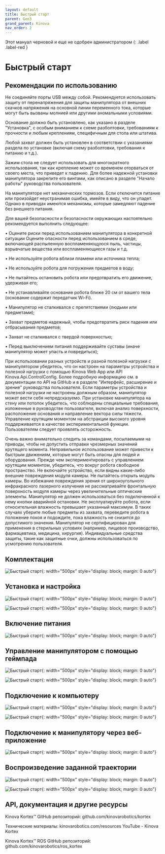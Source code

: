 ```yaml
---
layout: default
title: Быстрый старт
parent: Gen3
grand_parent: Kinova
nav_order: 2
---
```


Этот мануал черновой и еще не одобрен администратором
{: .label .label-red }

# Быстрый старт

## Рекомендации по использованию
Не соединяйте порты USB между собой. Рекомендуется использовать защиту от перенапряжения для защиты манипулятора от внешних скачков напряжения на основной линии переменного тока, которые могут быть вызваны молнией или другими аномальными условиями.

Основание должно быть установлено, как указано в разделе "Установка", с особым вниманием к схеме разболтовки, требованиям к прочности и любым креплениям, специфичным для стола или штатива.

Любой захват должен быть установлен в соответствии с указаниями раздела по установке (включая схему разболтовки, требования к питанию и т.д.).

Зажим стола не следует использовать для многократного использования, так как крепление может со временем оторваться от своего места, что приведет к падению. Для более надежной установки манипулятора закрепите его винтами, как описано в разделе "Начало работы" руководства пользователя. 

На манипуляторе нет механических тормозов. Если отключится питание или произойдет неустранимая ошибка, имейте в виду, что он упадет. 
Однако в приводах имеются механизмы, которые замедляют падение без внешнего питания.

Для вашей безопасности и безопасности окружающих настоятельно рекомендуется выполнить следующее: 
 
• Оцените риски перед использованием манипулятора в конкретной ситуации
Оцените опасности перед использованием в среде, включающей распыленную воспламеняющуюся пыль,
частицы, взрывчатые вещества или воспламеняющиеся газы и т.д.

• Не используйте робота вблизи пламени или источника тепла;

• Не используйте робота для погружения предметов в воду;

• Не пытайтесь остановить робота или предотвратить его движение, удерживая его;

• Не устанавливайте основание робота ближе 20 см от вашего тела (основание содержит передатчик Wi-Fi).

• Манипулятор не сталкивался с препятствиями (людьми или предметами);

• Захват предметов надежный, чтобы предотвратить риск падения или отбрасывания предметов;

• Захват не сталкивался с твердой поверхностью;

• Перед выключением питания поддерживайте суставы (иначе манипулятор может упасть и повредиться);

При использовании разных устройств и разной полезной нагрузки с манипулятором убедитесь, что он настроен на параметры устройства и полезной нагрузки с помощью Kinova Web App или API Kinova.Api.ControlConfig. Более подробную информацию см. в документации по API на GitHub и в разделе "Интерфейс, расширение и зрение" руководства пользователя. Если параметры устройства и полезной нагрузки не настроены должным образом, манипулятор может вести себя непредсказуемо. При установке манипулятора на стену или потолок убедитесь, что соблюдены специальные требования, изложенные в руководстве пользователя, включая анализ поверхности, расположение основания и направление вектора силы тяжести. Управление крутящим моментом на абстракции высокого уровня поддерживается в качестве экспериментальной функции. Пользователям следует проявлять осторожность.

Очень важно внимательно следить за командами, посылаемыми на приводы, чтобы не допустить отправки чрезмерных значений крутящего момента. Неправильное использование может привести к быстрым движениям, которые могут быть опасны для людей и оборудования. Прежде чем экспериментировать с управлением крутящим моментом, убедитесь, что вокруг робота свободное пространство. Не включайте устройство, если видны какие-либо внешние повреждения модуля камеры. Не пытайтесь открыть модуль камеры. Во избежание повреждения зрения от широкоугольного инфракрасного лазерного излучения не рассматривайте фронтальную поверхность модуля камеры через увеличительные оптические элементы. Манипулятор не должен использоваться без подключенной к нему кнопки аварийной остановки. Не эксплуатируйте робота, если относительная влажность превышает указанный максимум. В таких случаях уберите любые предметы из захвата, переведите робота в положение покоя и подождите, пока влажность не снизится до допустимого значения. Манипулятор не сертифицирован для применения в стерильных условиях (например, пищевое производство, фармацевтика, медицина, хирургия). Индивидуальные средства защиты, такие как защитные очки, должны использоваться по усмотрению пользователя.

## Комплектация
![Быстрый старт](/assets/images/kin1.png){: width="500px" style="display: block; margin: 0 auto"}
## Установка и настройка
![Быстрый старт](/assets/images/kin2.png){: width="500px" style="display: block; margin: 0 auto"}

![Быстрый старт](/assets/images/kin4.png){: width="500px" style="display: block; margin: 0 auto"}

## Включение питания
![Быстрый старт](/assets/images/kin3.png){: width="500px" style="display: block; margin: 0 auto"}
## Управление манипулятором с помощью геймпада

![Быстрый старт](/assets/images/kin5.png){: width="500px" style="display: block; margin: 0 auto"}

![Быстрый старт](/assets/images/kin6.png){: width="500px" style="display: block; margin: 0 auto"}
## Подключение к компьютеру

![Быстрый старт](/assets/images/kin7.png){: width="500px" style="display: block; margin: 0 auto"}

![Быстрый старт](/assets/images/kin8.png){: width="500px" style="display: block; margin: 0 auto"}

## Подключение к манипулятору через веб-приложение

![Быстрый старт](/assets/images/kin9.png){: width="500px" style="display: block; margin: 0 auto"}
## Воспроизведение заданной траектории

![Быстрый старт](/assets/images/kin10.png){: width="500px" style="display: block; margin: 0 auto"}

![Быстрый старт](/assets/images/kin11.png){: width="500px" style="display: block; margin: 0 auto"}

## API, документация и другие ресурсы
 
Kinova Kortex™ GitHub репозиторий: github.com/kinovarobotics/kortex

Технические материалы: kinovarobotics.com/resources
YouTube - Kinova Kortex

Kinova Kortex™ ROS GitHub репозиторий: github.com/kinovarobotics/ros_kortex

